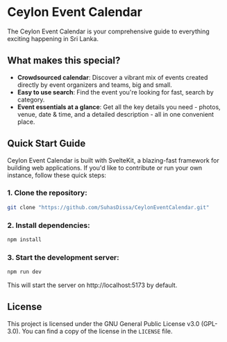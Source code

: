 # Ceylon Event Calendar

The Ceylon Event Calendar is your comprehensive guide to everything exciting happening in Sri Lanka.

## What makes this special?

- **Crowdsourced calendar**: Discover a vibrant mix of events created directly by event organizers and teams, big and small.
- **Easy to use search**: Find the event you're looking for fast, search by category.
- **Event essentials at a glance**: Get all the key details you need - photos, venue, date & time, and a detailed description - all in one convenient place.

## Quick Start Guide

Ceylon Event Calendar is built with SvelteKit, a blazing-fast framework for building web applications. If you'd like to contribute or run your own instance, follow these quick steps:

### 1. Clone the repository:
```bash
git clone "https://github.com/SuhasDissa/CeylonEventCalendar.git"
```

### 2. Install dependencies:

```bash
npm install
```

### 3. Start the development server:

```bash
npm run dev
```

This will start the server on http://localhost:5173 by default.

## License

This project is licensed under the GNU General Public License v3.0 (GPL-3.0). You can find a copy of the license in the `LICENSE` file.
